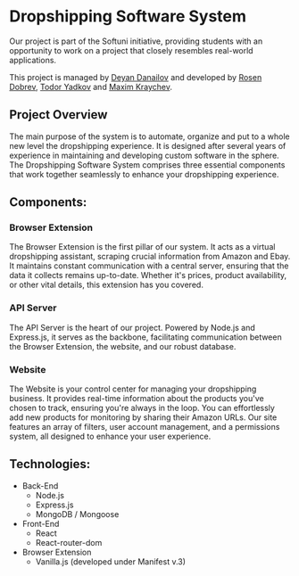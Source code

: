 # Dropshipping Software System

Our project is part of the Softuni initiative, providing students with an opportunity to work on a project that closely resembles real-world applications. 

This project is managed by [Deyan Danailov](https://github.com/DeyanDanailov) and developed by [Rosen Dobrev](https://github.com/RosenDobrev10), [Todor Yadkov](https://github.com/TodorYadkov) and [Maxim Kraychev](https://github.com/maximkraychev).

## Project Overview

The main purpose of the system is to automate, organize and put to a whole new level the dropshipping experience. It is designed after several years of experience in maintaining and developing custom software in the sphere. The Dropshipping Software System comprises three essential components that work together seamlessly to enhance your dropshipping experience.

## Components:

### Browser Extension

The Browser Extension is the first pillar of our system. It acts as a virtual dropshipping assistant, scraping crucial information from Amazon and Ebay. It maintains constant communication with a central server, ensuring that the data it collects remains up-to-date. Whether it's prices, product availability, or other vital details, this extension has you covered.

### API Server

The API Server is the heart of our project. Powered by Node.js and Express.js, it serves as the backbone, facilitating communication between the Browser Extension, the website, and our robust database.

### Website

The Website is your control center for managing your dropshipping business. It provides real-time information about the products you've chosen to track, ensuring you're always in the loop. You can effortlessly add new products for monitoring by sharing their Amazon URLs. Our site features an array of filters, user account management, and a permissions system, all designed to enhance your user experience.

## Technologies:

- Back-End 
    - Node.js
    - Express.js
    - MongoDB / Mongoose
- Front-End
    - React
    - React-router-dom
- Browser Extension
    - Vanilla.js (developed under Manifest v.3)
